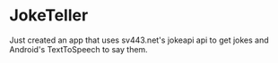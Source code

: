 # JokeTeller
Just created an app that uses sv443.net's jokeapi api to get jokes and Android's TextToSpeech to say them.